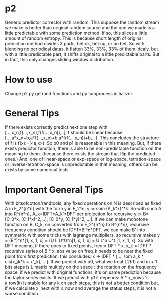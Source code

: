 # p2
Generic predictor corrector with random. This suppose the random stream we make is better than original random source and the one we made is a little predictable with some prediction method. If so, this slices a little amount of random entropy. This is because short length of original prediction method divides 3 parts, bet ok, bet ng, or no bet. So with blending no periodical datas, it flatten 33%, 33%, 33% of them idealy, but with a little predictable part, it shifts original to a little predictable parts. But in fact, this only changes sliding window distribution.

# How to use
Change p2.py getrand functions and pp subprocess initializer.

# General Tips
If there exists correctly predict next one step with \[...,x_n,f(...,x_n),f(f(...,x_n)),..\], f should be linear because \[...,a\*x_n+b,a\*f(...,x_n)+b,a\*f(f(...,x_n))+b,...\]. This concludes the structure of f is f(x):=(\<a,x\>). So p0 and p1 is reasonable in this meaning. But, if there exists predictor function, there is able to be non-predictable function on the meaning to them. (because there exists the stream that flip the predicted ones.)
And, one of linear-space or exp-space or log-space, tetration-space or inverse-tetration-space is unpredictable in that meaning, others can be exists by some numerical tests.

# Important General Tips
With bitsofcotton/randtools, any fixed operations on N is described as fixed A in F_2^{n\*n} with the form y in F_2^n, y := sum (A_k\*x)^\*k. So with such A into R^{n\*n}, A_k=IDFT\*A_k'\*DFT per projection for recursive y := B\*\[C_0\*x, (C_1\*x)^2,...\], \[C_0\*y, (C_1\*y)^2, ...\]. If we can make monotone function on B, C_k, on converted from F_2^{n\*n} to R^{n\*n}, recursive frequency condition should be IDFT\*B'^n\*DFT. we can make B' into symmetric with some tricks with lagrange multipliers, so recursive makes y = (B'')^n*\[1, x, 1, x\] = (U L U^t)^n\[1, x, 1, x\] = U L^n U^t \[1, x, 1, x\]. So with DFT meaning, if there goes to fixed points, freq:= DFT \* x, x_k = IDFT \* recursive series of B \* x, abs value on freq_k needs to be near the fixed point from first prediction. this concludes: x -> IDFT * \[..., \pm a_k \* cis(x_\k\*k + x'\_k), ...\]. If we predict with p0, what we treat L2(R) and m + 1 bits steps is L matrix multiply on the space : the rotation on the frequency space, if we predict with original functions, it's on same prediction because the taylor series exists. If we predict with p1 it depends: A \* x_nows 's a.row(k) is stable for any k on each steps, this is not a better condition but, if we calculate x_next with x_now and average the status steps, it is not a worse condition.
